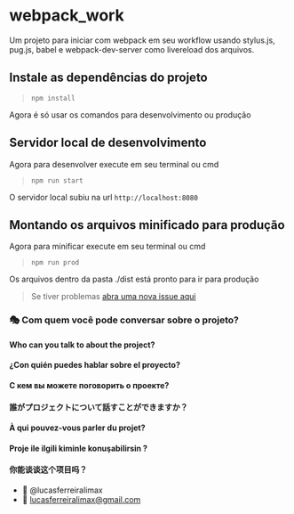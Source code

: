 # webpack_work

Um projeto para iniciar com webpack em seu workflow usando stylus.js, pug.js, babel e webpack-dev-server como livereload dos arquivos.

## Instale as dependências do projeto

> `npm install`

Agora é só usar os comandos para desenvolvimento ou produção

## Servidor local de desenvolvimento
Agora para desenvolver execute em seu terminal ou cmd

> `npm run start`

O servidor local subiu na url `http://localhost:8080`

## Montando os arquivos minificado para produção
Agora para minificar execute em seu terminal ou cmd

> `npm run prod`

Os arquivos dentro da pasta ./dist está pronto para ir para produção

> Se tiver problemas [abra uma nova issue aqui](https://github.com/lucasferreiralimax/webpack_work/issues/new)

### :performing_arts: Com quem você pode conversar sobre o projeto?
#### Who can you talk to about the project?
#### ¿Con quién puedes hablar sobre el proyecto?
#### С кем вы можете поговорить о проекте?
#### 誰がプロジェクトについて話すことができますか？
#### À qui pouvez-vous parler du projet?
#### Proje ile ilgili kiminle konuşabilirsin ?
#### 你能谈谈这个项目吗？

* :ghost: @lucasferreiralimax
* :email: lucasferreiralimax@gmail.com
